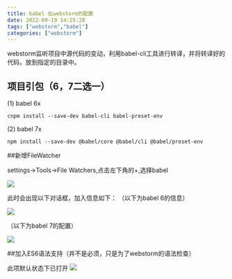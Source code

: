 ```yaml
---
title: babel 在webstorm的配置
date: 2022-09-19 14:25:28
tags: ["webstorm","babel"]
categories: ["webstorm"]
---
```


webstorm监听项目中源代码的变动，利用babel-cli工具进行转译，并将转译好的代码，放到指定的目录中。

## 项目引包（6，7二选一）

(1) babel 6x

```
cnpm install --save-dev babel-cli babel-preset-env
```

(2) babel 7x

```
npm install --save-dev @babel/core @babel/cli @babel/preset-env
```

##新增FileWatcher

settings->Tools->File Watchers,点击左下角的+,选择babel


![](https://vkceyugu.cdn.bspapp.com/VKCEYUGU-f8b82e86-427b-4edb-96f2-96bfd1f37443/a84d2e37-b9d7-44da-b249-92b050f35f97.webp "")


此时会出现以下对话框，加入信息如下：
（以下为babel 6的信息）

![](https://vkceyugu.cdn.bspapp.com/VKCEYUGU-f8b82e86-427b-4edb-96f2-96bfd1f37443/c9829cf7-2314-4359-b2a2-9025c9583bde.webp "")


（以下为babel 7的配置）

![](https://vkceyugu.cdn.bspapp.com/VKCEYUGU-f8b82e86-427b-4edb-96f2-96bfd1f37443/70de7e7f-edff-428c-93e6-51a709955d0c.webp "")

##加入ES6语法支持（并不是必须，只是为了webstorm的语法检查）

此项默认状态下已打开
![](https://vkceyugu.cdn.bspapp.com/VKCEYUGU-f8b82e86-427b-4edb-96f2-96bfd1f37443/316d1766-86fb-4373-9cae-ca53ee86277c.webp "")
